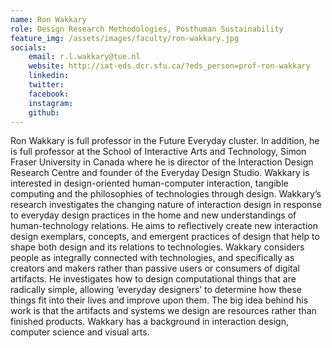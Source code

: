 ```yaml
---
name: Ron Wakkary
role: Design Research Methodologies, Posthuman Sustainability
feature_img: /assets/images/faculty/ron-wakkary.jpg
socials:
    email: r.l.wakkary@tue.nl
    website: http://iat-eds.dcr.sfu.ca/?eds_person=prof-ron-wakkary
    linkedin:
    twitter:
    facebook:
    instagram:
    github:
---
```

Ron Wakkary is full professor in the Future Everyday cluster. In addition, he is full professor at the School of Interactive Arts and Technology, Simon Fraser University in Canada where he is director of the Interaction Design Research Centre and founder of the Everyday Design Studio.
Wakkary is interested in design-oriented human-computer interaction, tangible computing and the philosophies of technologies through design. Wakkary’s research investigates the changing nature of interaction design in response to everyday design practices in the home and new understandings of human-technology relations. He aims to reflectively create new interaction design exemplars, concepts, and emergent practices of design that help to shape both design and its relations to technologies.
Wakkary considers people as integrally connected with technologies, and specifically as creators and makers rather than passive users or consumers of digital artifacts. He investigates how to design computational things that are radically simple, allowing ‘everyday designers’ to determine how these things fit into their lives and improve upon them. The big idea behind his work is that the artifacts and systems we design are resources rather than finished products.
Wakkary has a background in interaction design, computer science and visual arts.

